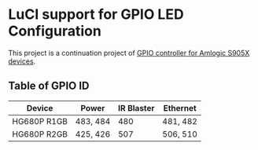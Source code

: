 # LuCI support for GPIO LED Configuration

This project is a continuation project of <a href="https://github.com/lutfailham96/s905x-gpio" target="_blank">GPIO controller for Amlogic S905X devices</a>.

## Table of GPIO ID
| Device | Power | IR Blaster | Ethernet |
| ------ | ----- | ---------- | -------- |
| HG680P R1GB | 483, 484 | 480 | 481, 482| 
| HG680P R2GB | 425, 426 | 507 | 506, 510|
